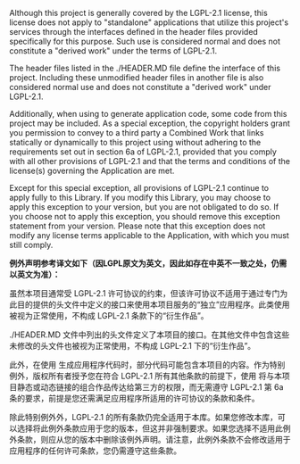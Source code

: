 Although this project is generally covered by the LGPL-2.1 license, this license does not apply to "standalone" applications that utilize this project's services through the interfaces defined in the header files provided specifically for this purpose. Such use is considered normal and does not constitute a "derived work" under the terms of LGPL-2.1.

The header files listed in the ./HEADER.MD file define the interface of this project. Including these unmodified header files in another file is also considered normal use and does not constitute a "derived work" under LGPL-2.1.

Additionally, when using <ORIENTAIS Studio> to generate application code, some code from this project may be included. As a special exception, the copyright holders grant you permission to convey to a third party a Combined Work that links statically or dynamically to this project using <ORIENTAIS Studio> without adhering to the requirements set out in section 6a of LGPL-2.1, provided that you comply with all other provisions of LGPL-2.1 and that the terms and conditions of the license(s) governing the Application are met.

Except for this special exception, all provisions of LGPL-2.1 continue to apply fully to this Library. If you modify this Library, you may choose to apply this exception to your version, but you are not obligated to do so. If you choose not to apply this exception, you should remove this exception statement from your version. Please note that this exception does not modify any license terms applicable to the Application, with which you must still comply.

**例外声明参考译文如下（因LGPL原文为英文，因此如存在中英不一致之处，仍需以英文为准）：**

虽然本项目通常受 LGPL-2.1 许可协议的约束，但该许可协议不适用于通过专门为此目的提供的头文件中定义的接口来使用本项目服务的“独立”应用程序。此类使用被视为正常使用，不构成 LGPL-2.1 条款下的“衍生作品”。

./HEADER.MD 文件中列出的头文件定义了本项目的接口。在其他文件中包含这些未修改的头文件也被视为正常使用，不构成 LGPL-2.1 下的“衍生作品”。

此外，在使用 <ORIENTAIS Studio> 生成应用程序代码时，部分代码可能包含本项目的内容。作为特别例外，版权所有者授予您在符合 LGPL-2.1 所有其他条款的前提下，使用 <ORIENTAIS Studio> 将与本项目静态或动态链接的组合作品传达给第三方的权限，而无需遵守 LGPL-2.1 第 6a 条的要求，前提是您还需满足应用程序所适用的许可协议的条款和条件。

除此特别例外外，LGPL-2.1 的所有条款仍完全适用于本库。如果您修改本库，可以选择将此例外条款应用于您的版本，但这并非强制要求。如果您选择不适用此例外条款，则应从您的版本中删除该例外声明。请注意，此例外条款不会修改适用于应用程序的任何许可条款，您仍需遵守这些条款。